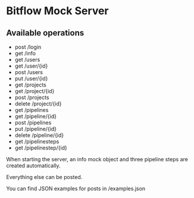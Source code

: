 # Bitflow Mock Server

## Available operations

- post /login
- get /info
- get /users
- get /user/{id}
- post /users
- put /user/{id}
- get /projects
- get /project/{id}
- post /projects
- delete /project/{id}
- get /pipelines
- get /pipeline/{id}
- post /pipelines
- put /pipeline/{id}
- delete /pipeline/{id}
- get /pipelinesteps
- get /pipelinestep/{id}

When starting the server, an info mock object and three pipeline steps are created automatically.

Everything else can be posted.

You can find JSON examples for posts in /examples.json
